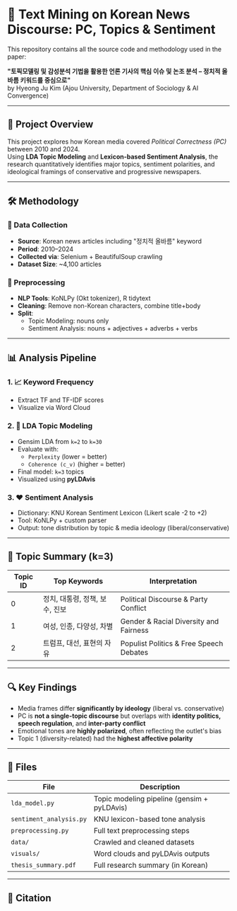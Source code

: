 # 📰 Text Mining on Korean News Discourse: PC, Topics & Sentiment

This repository contains all the source code and methodology used in the paper:

**"토픽모델링 및 감성분석 기법을 활용한 언론 기사의 핵심 이슈 및 논조 분석 – 정치적 올바름 키워드를 중심으로"**  
by Hyeong Ju Kim (Ajou University, Department of Sociology & AI Convergence)

---

## 📌 Project Overview

This project explores how Korean media covered *Political Correctness (PC)* between 2010 and 2024.  
Using **LDA Topic Modeling** and **Lexicon-based Sentiment Analysis**, the research quantitatively identifies major topics, sentiment polarities, and ideological framings of conservative and progressive newspapers.

---

## 🛠 Methodology

### 🔹 Data Collection
- **Source**: Korean news articles including "정치적 올바름" keyword
- **Period**: 2010–2024
- **Collected via**: Selenium + BeautifulSoup crawling
- **Dataset Size**: ~4,100 articles

### 🔹 Preprocessing
- **NLP Tools**: KoNLPy (Okt tokenizer), R tidytext
- **Cleaning**: Remove non-Korean characters, combine title+body
- **Split**: 
  - Topic Modeling: nouns only  
  - Sentiment Analysis: nouns + adjectives + adverbs + verbs

---

## 📊 Analysis Pipeline

### 1. 📈 Keyword Frequency
- Extract TF and TF-IDF scores
- Visualize via Word Cloud

### 2. 🧠 LDA Topic Modeling
- Gensim LDA from `k=2` to `k=30`
- Evaluate with:
  - `Perplexity` (lower = better)
  - `Coherence (c_v)` (higher = better)
- Final model: `k=3` topics  
- Visualized using **pyLDAvis**

### 3. ❤️ Sentiment Analysis
- Dictionary: KNU Korean Sentiment Lexicon (Likert scale -2 to +2)
- Tool: KoNLPy + custom parser
- Output: tone distribution by topic & media ideology (liberal/conservative)

---

## 🧠 Topic Summary (k=3)

| Topic ID | Top Keywords | Interpretation |
|----------|--------------|----------------|
| 0 | 정치, 대통령, 정책, 보수, 진보 | Political Discourse & Party Conflict |
| 1 | 여성, 인종, 다양성, 차별 | Gender & Racial Diversity and Fairness |
| 2 | 트럼프, 대선, 표현의 자유 | Populist Politics & Free Speech Debates |

---

## 🔍 Key Findings

- Media frames differ **significantly by ideology** (liberal vs. conservative)
- PC is **not a single-topic discourse** but overlaps with **identity politics, speech regulation**, and **inter-party conflict**
- Emotional tones are **highly polarized**, often reflecting the outlet's bias
- Topic 1 (diversity-related) had the **highest affective polarity**

---

## 📁 Files

| File | Description |
|------|-------------|
| `lda_model.py` | Topic modeling pipeline (gensim + pyLDAvis) |
| `sentiment_analysis.py` | KNU lexicon-based tone analysis |
| `preprocessing.py` | Full text preprocessing steps |
| `data/` | Crawled and cleaned datasets |
| `visuals/` | Word clouds and pyLDAvis outputs |
| `thesis_summary.pdf` | Full research summary (in Korean) |

---

## 🧾 Citation

